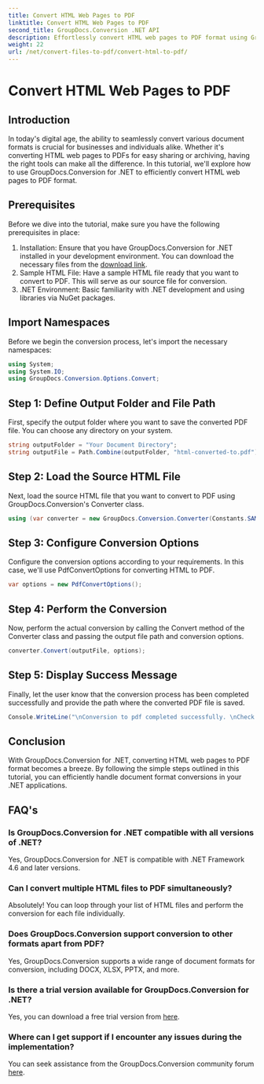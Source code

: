 ```yaml
---
title: Convert HTML Web Pages to PDF
linktitle: Convert HTML Web Pages to PDF
second_title: GroupDocs.Conversion .NET API
description: Effortlessly convert HTML web pages to PDF format using GroupDocs.Conversion for .NET. Follow our step-by-step guide for seamless document format conversion.
weight: 22
url: /net/convert-files-to-pdf/convert-html-to-pdf/
---
```


# Convert HTML Web Pages to PDF

## Introduction
In today's digital age, the ability to seamlessly convert various document formats is crucial for businesses and individuals alike. Whether it's converting HTML web pages to PDFs for easy sharing or archiving, having the right tools can make all the difference. In this tutorial, we'll explore how to use GroupDocs.Conversion for .NET to efficiently convert HTML web pages to PDF format.
## Prerequisites
Before we dive into the tutorial, make sure you have the following prerequisites in place:
1. Installation: Ensure that you have GroupDocs.Conversion for .NET installed in your development environment. You can download the necessary files from the [download link](https://releases.groupdocs.com/conversion/net/).
2. Sample HTML File: Have a sample HTML file ready that you want to convert to PDF. This will serve as our source file for conversion.
3. .NET Environment: Basic familiarity with .NET development and using libraries via NuGet packages.

## Import Namespaces
Before we begin the conversion process, let's import the necessary namespaces:
```csharp
using System;
using System.IO;
using GroupDocs.Conversion.Options.Convert;
```

## Step 1: Define Output Folder and File Path
First, specify the output folder where you want to save the converted PDF file. You can choose any directory on your system.
```csharp
string outputFolder = "Your Document Directory";
string outputFile = Path.Combine(outputFolder, "html-converted-to.pdf");
```
## Step 2: Load the Source HTML File
Next, load the source HTML file that you want to convert to PDF using GroupDocs.Conversion's Converter class.
```csharp
using (var converter = new GroupDocs.Conversion.Converter(Constants.SAMPLE_HTML))
```
## Step 3: Configure Conversion Options
Configure the conversion options according to your requirements. In this case, we'll use PdfConvertOptions for converting HTML to PDF.
```csharp
var options = new PdfConvertOptions();
```
## Step 4: Perform the Conversion
Now, perform the actual conversion by calling the Convert method of the Converter class and passing the output file path and conversion options.
```csharp
converter.Convert(outputFile, options);
```
## Step 5: Display Success Message
Finally, let the user know that the conversion process has been completed successfully and provide the path where the converted PDF file is saved.
```csharp
Console.WriteLine("\nConversion to pdf completed successfully. \nCheck output in {0}", outputFolder);
```

## Conclusion
With GroupDocs.Conversion for .NET, converting HTML web pages to PDF format becomes a breeze. By following the simple steps outlined in this tutorial, you can efficiently handle document format conversions in your .NET applications.
## FAQ's
### Is GroupDocs.Conversion for .NET compatible with all versions of .NET?
Yes, GroupDocs.Conversion for .NET is compatible with .NET Framework 4.6 and later versions.
### Can I convert multiple HTML files to PDF simultaneously?
Absolutely! You can loop through your list of HTML files and perform the conversion for each file individually.
### Does GroupDocs.Conversion support conversion to other formats apart from PDF?
Yes, GroupDocs.Conversion supports a wide range of document formats for conversion, including DOCX, XLSX, PPTX, and more.
### Is there a trial version available for GroupDocs.Conversion for .NET?
Yes, you can download a free trial version from [here](https://releases.groupdocs.com/).
### Where can I get support if I encounter any issues during the implementation?
You can seek assistance from the GroupDocs.Conversion community forum [here](https://forum.groupdocs.com/c/conversion/11).
